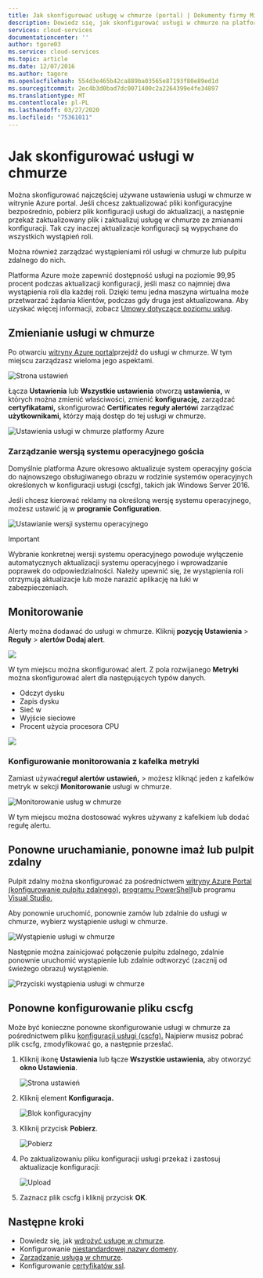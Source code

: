 ```yaml
---
title: Jak skonfigurować usługę w chmurze (portal) | Dokumenty firmy Microsoft
description: Dowiedz się, jak skonfigurować usługi w chmurze na platformie Azure. Dowiedz się, jak zaktualizować konfigurację usługi w chmurze i skonfigurować dostęp zdalny do wystąpień ról. W tych przykładach użyto witryny Azure portal.
services: cloud-services
documentationcenter: ''
author: tgore03
ms.service: cloud-services
ms.topic: article
ms.date: 12/07/2016
ms.author: tagore
ms.openlocfilehash: 554d3e465b42ca889ba03565e87193f80e89ed1d
ms.sourcegitcommit: 2ec4b3d0bad7dc0071400c2a2264399e4fe34897
ms.translationtype: MT
ms.contentlocale: pl-PL
ms.lasthandoff: 03/27/2020
ms.locfileid: "75361011"
---
```

# <a name="how-to-configure-cloud-services"></a>Jak skonfigurować usługi w chmurze

Można skonfigurować najczęściej używane ustawienia usługi w chmurze w witrynie Azure portal. Jeśli chcesz zaktualizować pliki konfiguracyjne bezpośrednio, pobierz plik konfiguracji usługi do aktualizacji, a następnie przekaż zaktualizowany plik i zaktualizuj usługę w chmurze ze zmianami konfiguracji. Tak czy inaczej aktualizacje konfiguracji są wypychane do wszystkich wystąpień roli.

Można również zarządzać wystąpieniami ról usługi w chmurze lub pulpitu zdalnego do nich.

Platforma Azure może zapewnić dostępność usługi na poziomie 99,95 procent podczas aktualizacji konfiguracji, jeśli masz co najmniej dwa wystąpienia roli dla każdej roli. Dzięki temu jedna maszyna wirtualna może przetwarzać żądania klientów, podczas gdy druga jest aktualizowana. Aby uzyskać więcej informacji, zobacz [Umowy dotyczące poziomu usług](https://azure.microsoft.com/support/legal/sla/).

## <a name="change-a-cloud-service"></a>Zmienianie usługi w chmurze

Po otwarciu [witryny Azure portal](https://portal.azure.com/)przejdź do usługi w chmurze. W tym miejscu zarządzasz wieloma jego aspektami.

![Strona ustawień](./media/cloud-services-how-to-configure-portal/cloud-service.png)

Łącza **Ustawienia** lub **Wszystkie ustawienia** otworzą **ustawienia,** w których można zmienić właściwości, zmienić **konfigurację,** zarządzać **certyfikatami,** skonfigurować **Certificates** **reguły alertów**i zarządzać **użytkownikami,** którzy mają dostęp do tej usługi w chmurze.

![Ustawienia usługi w chmurze platformy Azure](./media/cloud-services-how-to-configure-portal/cs-settings-blade.png)

### <a name="manage-guest-os-version"></a>Zarządzanie wersją systemu operacyjnego gościa

Domyślnie platforma Azure okresowo aktualizuje system operacyjny gościa do najnowszego obsługiwanego obrazu w rodzinie systemów operacyjnych określonych w konfiguracji usługi (cscfg), takich jak Windows Server 2016.

Jeśli chcesz kierować reklamy na określoną wersję systemu operacyjnego, możesz ustawić ją w **programie Configuration**.

![Ustawianie wersji systemu operacyjnego](./media/cloud-services-how-to-configure-portal/cs-settings-config-guestosversion.png)

>[!IMPORTANT]
> Wybranie konkretnej wersji systemu operacyjnego powoduje wyłączenie automatycznych aktualizacji systemu operacyjnego i wprowadzanie poprawek do odpowiedzialności. Należy upewnić się, że wystąpienia roli otrzymują aktualizacje lub może narazić aplikację na luki w zabezpieczeniach.

## <a name="monitoring"></a>Monitorowanie

Alerty można dodawać do usługi w chmurze. Kliknij **pozycję Ustawienia** > **Reguły** > **alertów Dodaj alert**.

![](./media/cloud-services-how-to-configure-portal/cs-alerts.png)

W tym miejscu można skonfigurować alert. Z pola rozwijanego **Metryki** można skonfigurować alert dla następujących typów danych.

* Odczyt dysku
* Zapis dysku
* Sieć w
* Wyjście sieciowe
* Procent użycia procesora CPU

![](./media/cloud-services-how-to-configure-portal/cs-alert-item.png)

### <a name="configure-monitoring-from-a-metric-tile"></a>Konfigurowanie monitorowania z kafelka metryki

Zamiast używać**reguł alertów** **ustawień,** > możesz kliknąć jeden z kafelków metryk w sekcji **Monitorowanie** usługi w chmurze.

![Monitorowanie usług w chmurze](./media/cloud-services-how-to-configure-portal/cs-monitoring.png)

W tym miejscu można dostosować wykres używany z kafelkiem lub dodać regułę alertu.

## <a name="reboot-reimage-or-remote-desktop"></a>Ponowne uruchamianie, ponowne imaż lub pulpit zdalny

Pulpit zdalny można skonfigurować za pośrednictwem [witryny Azure Portal (konfigurowanie pulpitu zdalnego),](cloud-services-role-enable-remote-desktop-new-portal.md) [programu PowerShell](cloud-services-role-enable-remote-desktop-powershell.md)lub programu [Visual Studio.](cloud-services-role-enable-remote-desktop-visual-studio.md)

Aby ponownie uruchomić, ponownie zamów lub zdalnie do usługi w chmurze, wybierz wystąpienie usługi w chmurze.

![Wystąpienie usługi w chmurze](./media/cloud-services-how-to-configure-portal/cs-instance.png)

Następnie można zainicjować połączenie pulpitu zdalnego, zdalnie ponownie uruchomić wystąpienie lub zdalnie odtworzyć (zacznij od świeżego obrazu) wystąpienie.

![Przyciski wystąpienia usługi w chmurze](./media/cloud-services-how-to-configure-portal/cs-instance-buttons.png)

## <a name="reconfigure-your-cscfg"></a>Ponowne konfigurowanie pliku cscfg

Może być konieczne ponowne skonfigurowanie usługi w chmurze za pośrednictwem pliku [konfiguracji usługi (cscfg).](cloud-services-model-and-package.md#cscfg) Najpierw musisz pobrać plik cscfg, zmodyfikować go, a następnie przesłać.

1. Kliknij ikonę **Ustawienia** lub łącze **Wszystkie ustawienia,** aby otworzyć **okno Ustawienia**.

    ![Strona ustawień](./media/cloud-services-how-to-configure-portal/cloud-service.png)
2. Kliknij element **Konfiguracja.**

    ![Blok konfiguracyjny](./media/cloud-services-how-to-configure-portal/cs-settings-config.png)
3. Kliknij przycisk **Pobierz**.

    ![Pobierz](./media/cloud-services-how-to-configure-portal/cs-settings-config-panel-download.png)
4. Po zaktualizowaniu pliku konfiguracji usługi przekaż i zastosuj aktualizacje konfiguracji:

    ![Upload](./media/cloud-services-how-to-configure-portal/cs-settings-config-panel-upload.png)
5. Zaznacz plik cscfg i kliknij przycisk **OK**.

## <a name="next-steps"></a>Następne kroki

* Dowiedz się, jak [wdrożyć usługę w chmurze](cloud-services-how-to-create-deploy-portal.md).
* Konfigurowanie [niestandardowej nazwy domeny](cloud-services-custom-domain-name-portal.md).
* [Zarządzanie usługą w chmurze](cloud-services-how-to-manage-portal.md).
* Konfigurowanie [certyfikatów ssl](cloud-services-configure-ssl-certificate-portal.md).



